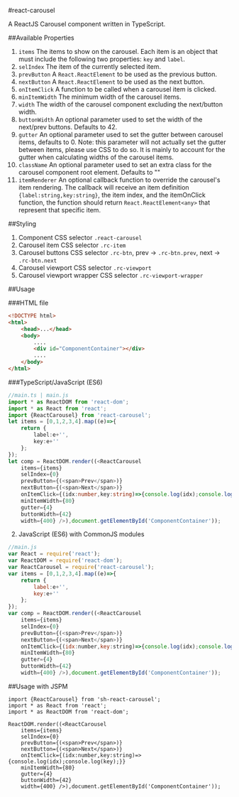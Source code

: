 #react-carousel

A ReactJS Carousel component written in TypeScript. 

##Available Properties
1. `items`
The items to show on the carousel. Each item is an object that must include the following two properties: `key` and `label`. 
2. `selIndex`
The item of the currently selected item. 
3. `prevButton`
A `React.ReactElement` to be used as the previous button.
4. `nextButton`
A `React.ReactElement` to be used as the next button. 
5. `onItemClick`
A function to be called when a carousel item is clicked. 
6. `minItemWidth`
The minimum width of the carousel items. 
7. `width` 
The width of the carousel component excluding the next/button width. 
8. `buttonWidth`
An optional parameter used to set the width of the next/prev buttons. Defaults to 42.
9. `gutter`
An optional parameter used to set the gutter between carousel items, defaults to 0. Note: this parameter will not actually set the gutter between items, please use CSS to do so. 
It is mainly to account for the gutter when calculating widths of the carousel items.
10. `className`
An optional parameter used to set an extra class for the carousel component root element. Defaults to ""  
11. `itemRenderer`
An optional callback function to override the carousel's item rendering. The callback will receive an item definition `{label:string,key:string}`, the item index, and the itemOnClick function,
the function should return `React.ReactElement<any>` that represent that specific item.     

##Styling
1. Component CSS selector `.react-carousel`
2. Carousel item CSS selector `.rc-item` 
3. Carousel buttons CSS selector `.rc-btn`, prev -> `.rc-btn.prev`, next -> `.rc-btn.next`
4. Carousel viewport CSS selector `.rc-viewport`
5. Carousel viewport wrapper CSS selector `.rc-viewport-wrapper`

##Usage

###HTML file
```html
<!DOCTYPE html>
<html>
    <head>...</head>
    <body>
        ....
        <div id="ComponentContainer"></div>
        ....
    </body>
</html>
```

###TypeScript/JavaScript (ES6) 

```typescript
//main.ts | main.js
import * as ReactDOM from 'react-dom'; 
import * as React from 'react';
import {ReactCarousel} from 'react-carousel'; 
let items = [0,1,2,3,4].map((e)=>{
    return {
        label:e+'',
        key:e+''
    };
}); 
let comp = ReactDOM.render((<ReactCarousel 
    items={items} 
    selIndex={0} 
    prevButton={(<span>Prev</span>)}
    nextButton={(<span>Next</span>)}
    onItemClick={(idx:number,key:string)=>{console.log(idx);console.log(key);}}
    minItemWidth={80}
    gutter={4}
    buttonWidth={42}
    width={400} />),document.getElementById('ComponentContainer'));
```

2. JavaScript  (ES6) with CommonJS modules

```javascript
//main.js
var React = require('react');
var ReactDOM = require('react-dom');
var ReactCarousel = require('react-carousel');  
var items = [0,1,2,3,4].map((e)=>{
    return {
        label:e+'',
        key:e+''
    };
}); 
var comp = ReactDOM.render((<ReactCarousel 
    items={items} 
    selIndex={0} 
    prevButton={(<span>Prev</span>)}
    nextButton={(<span>Next</span>)}
    onItemClick={(idx:number,key:string)=>{console.log(idx);console.log(key);}}
    minItemWidth={80}
    gutter={4}
    buttonWidth={42}
    width={400} />),document.getElementById('ComponentContainer'));
```


##Usage with JSPM
```
import {ReactCarousel} from 'sh-react-carousel'; 
import * as React from 'react'; 
import * as ReactDOM from 'react-dom'; 

ReactDOM.render((<ReactCarousel 
    items={items} 
    selIndex={0} 
    prevButton={(<span>Prev</span>)}
    nextButton={(<span>Next</span>)}
    onItemClick={(idx:number,key:string)=>{console.log(idx);console.log(key);}}
    minItemWidth={80}
    gutter={4}
    buttonWidth={42}
    width={400} />),document.getElementById('ComponentContainer'));

```